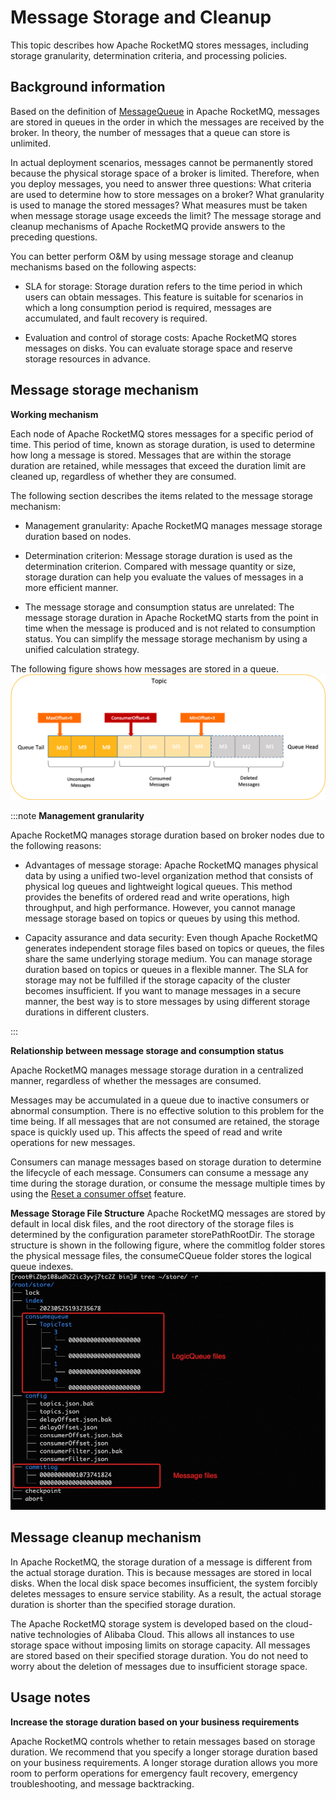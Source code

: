 # Message Storage and Cleanup

This topic describes how Apache RocketMQ stores messages, including storage granularity, determination criteria, and processing policies.

## Background information

Based on the definition of [MessageQueue](../03-domainModel/03messagequeue.md) in Apache RocketMQ, messages are stored in queues in the order in which the messages are received by the broker. In theory, the number of messages that a queue can store is unlimited.

In actual deployment scenarios, messages cannot be permanently stored because the physical storage space of a broker is limited. Therefore, when you deploy messages, you need to answer three questions: What criteria are used to determine how to store messages on a broker? What granularity is used to manage the stored messages? What measures must be taken when message storage usage exceeds the limit? The message storage and cleanup mechanisms of Apache RocketMQ provide answers to the preceding questions.

You can better perform O\&M by using message storage and cleanup mechanisms based on the following aspects:

* SLA for storage: Storage duration refers to the time period in which users can obtain messages. This feature is suitable for scenarios in which a long consumption period is required, messages are accumulated, and fault recovery is required.

* Evaluation and control of storage costs: Apache RocketMQ stores messages on disks. You can evaluate storage space and reserve storage resources in advance.

## Message storage mechanism


**Working mechanism**

Each node of Apache RocketMQ stores messages for a specific period of time. This period of time, known as storage duration, is used to determine how long a message is stored. Messages that are within the storage duration are retained, while messages that exceed the duration limit are cleaned up, regardless of whether they are consumed.

The following section describes the items related to the message storage mechanism:

* Management granularity: Apache RocketMQ manages message storage duration based on nodes.

* Determination criterion: Message storage duration is used as the determination criterion. Compared with message quantity or size, storage duration can help you evaluate the values of messages in a more efficient manner.

* The message storage and consumption status are unrelated: The message storage duration in Apache RocketMQ starts from the point in time when the message is produced and is not related to consumption status. You can simplify the message storage mechanism by using a unified calculation strategy.

The following figure shows how messages are stored in a queue.![消息存储](../picture/v5/cleanpolicy.png)

:::note 
**Management granularity**

Apache RocketMQ manages storage duration based on broker nodes due to the following reasons:

* Advantages of message storage: Apache RocketMQ manages physical data by using a unified two-level organization method that consists of physical log queues and lightweight logical queues. This method provides the benefits of ordered read and write operations, high throughput, and high performance. However, you cannot manage message storage based on topics or queues by using this method.

* Capacity assurance and data security: Even though Apache RocketMQ generates independent storage files based on topics or queues, the files share the same underlying storage medium. You can manage storage duration based on topics or queues in a flexible manner. The SLA for storage may not be fulfilled if the storage capacity of the cluster becomes insufficient. If you want to manage messages in a secure manner, the best way is to store messages by using different storage durations in different clusters.

:::


**Relationship between message storage and consumption status**

Apache RocketMQ manages message storage duration in a centralized manner, regardless of whether the messages are consumed.

Messages may be accumulated in a queue due to inactive consumers or abnormal consumption. There is no effective solution to this problem for the time being. If all messages that are not consumed are retained, the storage space is quickly used up. This affects the speed of read and write operations for new messages.

Consumers can manage messages based on storage duration to determine the lifecycle of each message. Consumers can consume a message any time during the storage duration, or consume the message multiple times by using the [Reset a consumer offset](./09consumerprogress.md) feature.

**Message Storage File Structure**
Apache RocketMQ messages are stored by default in local disk files, and the root directory of the storage files is determined by the configuration parameter storePathRootDir. The storage structure is shown in the following figure, where the commitlog folder stores the physical message files, the consumeCQueue folder stores the logical queue indexes.
![MessageStore](../picture/store.jpg)

## Message cleanup mechanism

In Apache RocketMQ, the storage duration of a message is different from the actual storage duration. This is because messages are stored in local disks. When the local disk space becomes insufficient, the system forcibly deletes messages to ensure service stability. As a result, the actual storage duration is shorter than the specified storage duration.

The Apache RocketMQ storage system is developed based on the cloud-native technologies of Alibaba Cloud. This allows all instances to use storage space without imposing limits on storage capacity. All messages are stored based on their specified storage duration. You do not need to worry about the deletion of messages due to insufficient storage space.
## Usage notes 

**Increase the storage duration based on your business requirements**

Apache RocketMQ controls whether to retain messages based on storage duration. We recommend that you specify a longer storage duration based on your business requirements. A longer storage duration allows you more room to perform operations for emergency fault recovery, emergency troubleshooting, and message backtracking.
